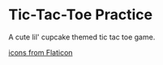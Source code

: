 # Tic-Tac-Toe Practice

A cute lil' cupcake themed tic tac toe game. 


<a href="https://www.flaticon.com/" title="snow ball icons">icons from Flaticon</a>

